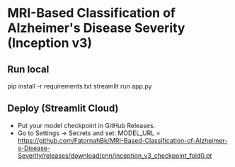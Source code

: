 # MRI-Based Classification of Alzheimer's Disease Severity (Inception v3)

## Run local
pip install -r requirements.txt
streamlit run app.py

## Deploy (Streamlit Cloud)
- Put your model checkpoint in GitHub Releases.
- Go to Settings → Secrets and set:
  MODEL_URL = https://github.com/FatornahBk/MRI-Based-Classification-of-Alzheimer-s-Disease-Severity/releases/download/cnn/inception_v3_checkpoint_fold0.pt
